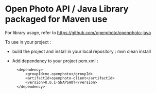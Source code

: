 Open Photo API / Java Library packaged for Maven use
=======================

For library usage, refer to https://github.com/openphoto/openphoto-java

To use in your project : 

- build the project and install in your local repository : 
	mvn clean install

- Add dependency to your project pom.xml :

		<dependency>
			<groupId>me.openphoto</groupId>
			<artifactId>openphoto-client</artifactId>
			<version>0.0.1-SNAPSHOT</version>
		</dependency>


